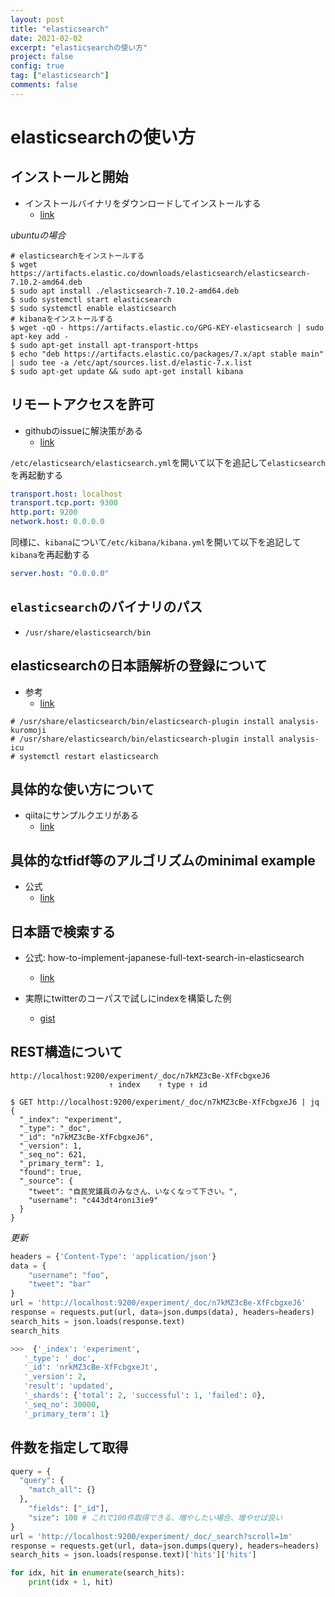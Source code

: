 ```yaml
---
layout: post
title: "elasticsearch"
date: 2021-02-02
excerpt: "elasticsearchの使い方"
project: false
config: true
tag: ["elasticsearch"]
comments: false
---
```


# elasticsearchの使い方

## インストールと開始
 - インストールバイナリをダウンロードしてインストールする
   - [link](https://www.elastic.co/guide/en/elasticsearch/reference/current/install-elasticsearch.html)

*ubuntuの場合*
```console
# elasticsearchをインストールする
$ wget https://artifacts.elastic.co/downloads/elasticsearch/elasticsearch-7.10.2-amd64.deb
$ sudo apt install ./elasticsearch-7.10.2-amd64.deb
$ sudo systemctl start elasticsearch
$ sudo systemctl enable elasticsearch
# kibanaをインストールする
$ wget -qO - https://artifacts.elastic.co/GPG-KEY-elasticsearch | sudo apt-key add -
$ sudo apt-get install apt-transport-https
$ echo "deb https://artifacts.elastic.co/packages/7.x/apt stable main" | sudo tee -a /etc/apt/sources.list.d/elastic-7.x.list
$ sudo apt-get update && sudo apt-get install kibana
```

## リモートアクセスを許可
 - githubのissueに解決策がある
   - [link](https://github.com/elastic/elasticsearch/issues/19987)

`/etc/elasticsearch/elasticsearch.yml`を開いて以下を追記して`elasticsearch`を再起動する
```yaml
transport.host: localhost
transport.tcp.port: 9300
http.port: 9200
network.host: 0.0.0.0
```

同様に、`kibana`について`/etc/kibana/kibana.yml`を開いて以下を追記して`kibana`を再起動する
```yaml
server.host: "0.0.0.0"
```

## `elasticsearch`のバイナリのパス
 - `/usr/share/elasticsearch/bin`

## elasticsearchの日本語解析の登録について
 - 参考
   - [link](https://www.elastic.co/guide/en/elasticsearch/plugins/current/analysis-kuromoji.html)
```console
# /usr/share/elasticsearch/bin/elasticsearch-plugin install analysis-kuromoji
# /usr/share/elasticsearch/bin/elasticsearch-plugin install analysis-icu
# systemctl restart elasticsearch
```

## 具体的な使い方について
 - qiitaにサンプルクエリがある
   - [link](https://qiita.com/nskydiving/items/1c2dc4e0b9c98d164329)

## 具体的なtfidf等のアルゴリズムのminimal example
 - 公式
   - [link](https://www.elastic.co/guide/en/elasticsearch/reference/current/index-modules-similarity.html)

## 日本語で検索する
 - 公式: how-to-implement-japanese-full-text-search-in-elasticsearch
   - [link](https://www.elastic.co/jp/blog/how-to-implement-japanese-full-text-search-in-elasticsearch)

 - 実際にtwitterのコーパスで試しにindexを構築した例
   - [gist](https://gist.github.com/GINK03/c366a6492d0f3aa174a30265d918c2e4)

## REST構造について

```
http://localhost:9200/experiment/_doc/n7kMZ3cBe-XfFcbgxeJ6
					  ↑ index    ↑ type ↑ id
```

```console
$ GET http://localhost:9200/experiment/_doc/n7kMZ3cBe-XfFcbgxeJ6 | jq
{
  "_index": "experiment",
  "_type": "_doc",
  "_id": "n7kMZ3cBe-XfFcbgxeJ6",
  "_version": 1,
  "_seq_no": 621,
  "_primary_term": 1,
  "found": true,
  "_source": {
    "tweet": "自民党議員のみなさん、いなくなって下さい。",
    "username": "c443dt4roni3ie9"
  }
}
```

*更新*

```python
headers = {'Content-Type': 'application/json'}
data = {
    "username": "foo",
    "tweet": "bar" 
}
url = 'http://localhost:9200/experiment/_doc/n7kMZ3cBe-XfFcbgxeJ6'
response = requests.put(url, data=json.dumps(data), headers=headers)
search_hits = json.loads(response.text)
search_hits

>>>  {'_index': 'experiment',
   '_type': '_doc',
   '_id': 'nrkMZ3cBe-XfFcbgxeJt',
   '_version': 2,
   'result': 'updated',
   '_shards': {'total': 2, 'successful': 1, 'failed': 0},
   '_seq_no': 30000,
   '_primary_term': 1}
```

## 件数を指定して取得

```python
query = {
  "query": {
    "match_all": {}
  },
    "fields": ["_id"],
    "size": 100 # これで100件取得できる、増やしたい場合、増やせば良い
}
url = 'http://localhost:9200/experiment/_doc/_search?scroll=1m'
response = requests.get(url, data=json.dumps(query), headers=headers)
search_hits = json.loads(response.text)['hits']['hits']

for idx, hit in enumerate(search_hits):
    print(idx + 1, hit)
```
